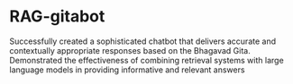# RAG-gitabot
Successfully created a sophisticated chatbot that delivers accurate and contextually appropriate responses based on the Bhagavad Gita.                                         Demonstrated the effectiveness of combining retrieval systems with large language models in providing informative and relevant answers
